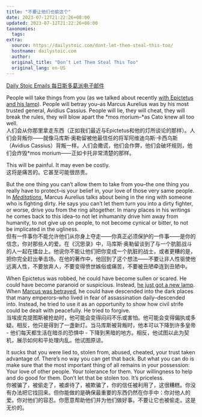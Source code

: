 ```yaml
---
title: "不要让他们也偷这个"
date: 2023-07-12T21:22:26+08:00
updated: 2023-07-12T21:22:26+08:00
taxonomies:
  tags: 
extra:
  source: https://dailystoic.com/dont-let-them-steal-this-too/
  hostname: dailystoic.com
  author: 
  original_title: "Don’t Let Them Steal This Too"
  original_lang: en-US
---
```

[Daily Stoic Emails 每日斯多葛派电子邮件](https://dailystoic.com/category/daily-stoic-emails/)

People will take things from you (as we talked about recently [with Epictetus and his lamp](https://dailystoic.com/help-them-be-better/)). People will betray you–as Marcus Aurelius was by his most trusted general, Avidius Cassius. People will lie, they will cheat, they will break the rules, they will blow apart the \*mos morium–\*as Cato knew all too well.  
人们会从你那里拿走东西（正如我们最近与Epictetus和他的灯所谈论的那样）。人们会背叛你——就像马库斯·奥勒留被他最信任的将军阿维迪乌斯·卡西乌斯（Avidius Cassius）背叛一样。人们会撒谎，他们会作弊，他们会破坏规则，他们会炸毁\*mos morium——正如卡托非常清楚的那样。

This will be painful. It may even be costly.  
这将是痛苦的。它甚至可能很昂贵。

But the one thing you can’t allow them to take from you–the one thing you really have to protect–is your belief in, your love of those very same people. In *[Meditations](https://store.dailystoic.com/pages/meditations)*, Marcus Aurelius talks about being in the ring with someone who is fighting dirty. He says you can’t let them turn you into a dirty fighter, or worse, drive you from the ring altogether. In many places in his writings he comes back to this idea–to not let inhumanity drive him away from humanity, to not give up on people, to not become cynical or bitter, to not be implicated in the ugliness.  
但有一件事你不能允许他们从你身上夺走——你真正必须保护的一件事——是你的信念，你对那些人的爱。在《沉思录》中，马库斯·奥勒留谈到了与一个肮脏战斗的人一起在擂台上。他说你不能让他们把你变成一个肮脏的战士，或者更糟的是，把你完全赶出拳击场。在他的著作中，他回到了这个想法——不要让非人性驱使他远离人性，不要放弃人，不要变得愤世嫉俗或痛苦，不要被丑陋牵连到丑陋中。

When Epictetus was robbed, he could have become sullen or scared. He could have become paranoid or suspicious. Instead, [he just got a new lamp](https://dailystoic.com/how-to-own-things/). When [Marcus was betrayed](https://dailystoic.com/stoic-response-betrayal/), he could have descended into the dark places that many emperors–who lived in fear of assassination daily–descended into. Instead, he tried to use it as an opportunity to show how civil strife could be dealt with peacefully. He tried to forgive.  
当埃皮克提图斯被抢劫时，他可能会变得闷闷不乐或害怕。他可能会变得偏执或多疑。相反，他只是得到了一盏新灯。当马库斯被背叛时，他本可以下降到许多皇帝 - 他们每天都生活在暗杀的恐惧中 - 下降到黑暗的地方。相反，他试图以此为契机，展示如何和平处理内乱。他试图原谅。

It sucks that you were lied to, stolen from, abused, cheated, your trust taken advantage of. There’s no way you can get that back. But what you can do is make sure that the most important thing of all remains in your possession: Your love of other people. Your tolerance for them. Your willingness to help and do good for them. Don’t let that be stolen too. It’s priceless.  
你被骗了，被偷走了，被虐待了，被欺骗了，你的信任被利用了，这很糟糕。你没有办法把它找回来。但你能做的是确保最重要的东西仍然在你手中：你对他人的爱。你对他们的容忍。你愿意帮助他们并为他们做好事。不要让它也被偷走。这是无价的。
